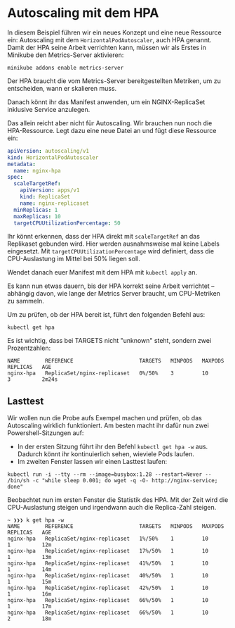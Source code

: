 # Autoscaling mit dem HPA

In diesem Beispiel führen wir ein neues Konzept und eine neue Ressource ein:
Autoscaling mit dem `HorizontalPodAutoscaler`, auch HPA genannt. Damit der HPA seine Arbeit verrichten kann, müssen wir als Erstes in Minikube den Metrics-Server aktivieren:

```shell
minikube addons enable metrics-server
```

Der HPA braucht die vom Metrics-Server bereitgestellten Metriken, um zu entscheiden, wann er skalieren muss.

Danach könnt ihr das Manifest anwenden, um ein NGINX-ReplicaSet inklusive Service anzulegen.

Das allein reicht aber nicht für Autoscaling. Wir brauchen nun noch die HPA-Ressource. Legt dazu eine neue Datei an und fügt diese Ressource ein:

```yaml
apiVersion: autoscaling/v1
kind: HorizontalPodAutoscaler
metadata:
  name: nginx-hpa
spec:
  scaleTargetRef:
    apiVersion: apps/v1
    kind: ReplicaSet
    name: nginx-replicaset
  minReplicas: 1
  maxReplicas: 10
  targetCPUUtilizationPercentage: 50
```

Ihr könnt erkennen, dass der HPA direkt mit `scaleTargetRef` an das Replikaset gebunden wird. Hier werden ausnahmsweise mal keine Labels eingesetzt.
Mit `targetCPUUtilizationPercentage` wird definiert, dass die CPU-Auslastung im Mittel bei 50% liegen soll.

Wendet danach euer Manifest mit dem HPA mit `kubectl apply` an.

Es kann nun etwas dauern, bis der HPA korrekt seine Arbeit verrichtet – abhängig davon, wie lange der Metrics Server braucht, um CPU-Metriken zu sammeln.

Um zu prüfen, ob der HPA bereit ist, führt den folgenden Befehl aus:
```shell
kubectl get hpa
```
Es ist wichtig, dass bei TARGETS nicht "unknown" steht, sondern zwei Prozentzahlen:
```shell
NAME        REFERENCE                     TARGETS   MINPODS   MAXPODS   REPLICAS   AGE
nginx-hpa   ReplicaSet/nginx-replicaset   0%/50%    3         10        3          2m24s
```

## Lasttest

Wir wollen nun die Probe aufs Exempel machen und prüfen, ob das Autoscaling wirklich funktioniert. Am besten macht ihr dafür nun zwei Powershell-Sitzungen auf:

- In der ersten Sitzung führt ihr den Befehl `kubectl get hpa -w` aus. Dadurch könnt ihr kontinuierlich sehen, wieviele Pods laufen.
- Im zweiten Fenster lassen wir einen Lasttest laufen: 

```shell
kubectl run -i --tty --rm --image=busybox:1.28 --restart=Never -- /bin/sh -c "while sleep 0.001; do wget -q -O- http://nginx-service; done"
```

Beobachtet nun im ersten Fenster die Statistik des HPA. Mit der Zeit wird die CPU-Auslastung steigen und irgendwann auch die Replica-Zahl steigen.

```shell
~ ❯❯❯ k get hpa -w
NAME        REFERENCE                     TARGETS   MINPODS   MAXPODS   REPLICAS   AGE
nginx-hpa   ReplicaSet/nginx-replicaset   1%/50%    1         10        1          12m
nginx-hpa   ReplicaSet/nginx-replicaset   17%/50%   1         10        1          13m
nginx-hpa   ReplicaSet/nginx-replicaset   41%/50%   1         10        1          14m
nginx-hpa   ReplicaSet/nginx-replicaset   40%/50%   1         10        1          15m
nginx-hpa   ReplicaSet/nginx-replicaset   42%/50%   1         10        1          16m
nginx-hpa   ReplicaSet/nginx-replicaset   66%/50%   1         10        1          17m
nginx-hpa   ReplicaSet/nginx-replicaset   66%/50%   1         10        2          18m
```